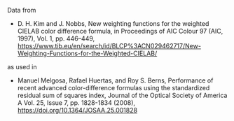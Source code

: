 Data from

 * D. H. Kim and J. Nobbs,
   New weighting functions for the weighted CIELAB color difference formula,
   in Proceedings of AIC Colour 97 (AIC, 1997), Vol. 1, pp. 446–449,
   https://www.tib.eu/en/search/id/BLCP%3ACN029462717/New-Weighting-Functions-for-the-Weighted-CIELAB/

as used in

 * Manuel Melgosa, Rafael Huertas, and Roy S. Berns,
   Performance of recent advanced color-difference formulas using the standardized
   residual sum of squares index,
   Journal of the Optical Society of America A Vol. 25, Issue 7, pp. 1828-1834 (2008),
   https://doi.org/10.1364/JOSAA.25.001828
